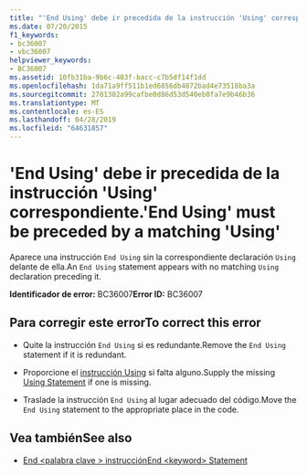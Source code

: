 ```yaml
---
title: "'End Using' debe ir precedida de la instrucción 'Using' correspondiente."
ms.date: 07/20/2015
f1_keywords:
- bc36007
- vbc36007
helpviewer_keywords:
- BC36007
ms.assetid: 10fb31ba-9b6c-403f-bacc-c7b5df14f1dd
ms.openlocfilehash: 1da71a9ff511b1ed6856db4872bad4e73518ba3a
ms.sourcegitcommit: 2701302a99cafbe0d86d53d540eb0fa7e9b46b36
ms.translationtype: MT
ms.contentlocale: es-ES
ms.lasthandoff: 04/28/2019
ms.locfileid: "64631857"
---
```

# <a name="end-using-must-be-preceded-by-a-matching-using"></a><span data-ttu-id="b435c-102">'End Using' debe ir precedida de la instrucción 'Using' correspondiente.</span><span class="sxs-lookup"><span data-stu-id="b435c-102">'End Using' must be preceded by a matching 'Using'</span></span>
<span data-ttu-id="b435c-103">Aparece una instrucción `End Using` sin la correspondiente declaración `Using` delante de ella.</span><span class="sxs-lookup"><span data-stu-id="b435c-103">An `End Using` statement appears with no matching `Using` declaration preceding it.</span></span>  
  
 <span data-ttu-id="b435c-104">**Identificador de error:** BC36007</span><span class="sxs-lookup"><span data-stu-id="b435c-104">**Error ID:** BC36007</span></span>  
  
## <a name="to-correct-this-error"></a><span data-ttu-id="b435c-105">Para corregir este error</span><span class="sxs-lookup"><span data-stu-id="b435c-105">To correct this error</span></span>  
  
- <span data-ttu-id="b435c-106">Quite la instrucción `End Using` si es redundante.</span><span class="sxs-lookup"><span data-stu-id="b435c-106">Remove the `End Using` statement if it is redundant.</span></span>  
  
- <span data-ttu-id="b435c-107">Proporcione el [instrucción Using](../../visual-basic/language-reference/statements/using-statement.md) si falta alguno.</span><span class="sxs-lookup"><span data-stu-id="b435c-107">Supply the missing [Using Statement](../../visual-basic/language-reference/statements/using-statement.md) if one is missing.</span></span>  
  
- <span data-ttu-id="b435c-108">Traslade la instrucción `End Using` al lugar adecuado del código.</span><span class="sxs-lookup"><span data-stu-id="b435c-108">Move the `End Using` statement to the appropriate place in the code.</span></span>  
  
## <a name="see-also"></a><span data-ttu-id="b435c-109">Vea también</span><span class="sxs-lookup"><span data-stu-id="b435c-109">See also</span></span>

- [<span data-ttu-id="b435c-110">End \<palabra clave > instrucción</span><span class="sxs-lookup"><span data-stu-id="b435c-110">End \<keyword> Statement</span></span>](../../visual-basic/language-reference/statements/end-keyword-statement.md)
